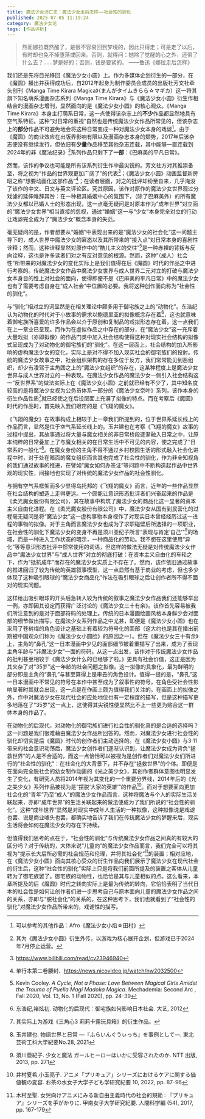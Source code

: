 ```yaml
---
title: 魔法少女消亡史：魔法少女走后怎样——社会性的驯化
published: 2025-07-05 11:19:24
category: 魔法少女论
tags: [作品评析]
---
```


> 然而娜拉既然醒了，是很不容易回到梦境的，因此只得走；可是走了以后，有时却也免不掉堕落或回来。否则，就得问：她除了觉醒的心之外，还带了什么去？……梦是好的；否则，钱是要紧的。
> ——鲁迅《娜拉走后怎样》

我们还是先将目光移回《魔法少女小圆》上。作为多媒体企划衍生的一部分，在《魔圆》播出并获得成功后，自2012年起身为制作委员会成员的出版社芳文社牵头创刊《Manga Time Kirara Magica》（まんがタイムきらら☆マギカ）这一将其旗下知名萌系漫画杂志系列《Manga Time Kirara》与《魔法少女小圆》衍生作相结合的漫画杂志增刊，显然面向的是《魔法少女小圆》的核心观众。《Manga Time Kirara》本身主打萌系日常，这一点使得该杂志上的**不少**作品都显然地具有空气系特征。这种“对日常的重视”自然也是传统魔法少女作品所常见的，但该杂志上的**部分**作品不可避免地会将这种日常变成一种对魔法少女本身的戏谑[^1]。由于《魔圆》的商业效应在出版界影响有限以及漫画杂志本身的颓势，2017年后该杂志便没有继续发行，但依旧有**少量**作品移至其他杂志连载，其中能够一直连载到2024年的非《魔法纪录》[^2]系列作品只剩下了**一部**：《巴麻美的平凡日常》。

然而，该作的争议也可能是所有该系列衍生作中最尖锐的。芳文社方对其推崇备至，将之视为“作品的世界观更加广阔了”的代表[^3]；《魔法少女小圆》动画监督新房昭之称“想要动画化这部作品”[^4]；在读者层面，对之的批评却纷至沓来，几乎淹没了该作的中文、日文与英文评论区。究其原因，该作对原作的魔法少女世界观过分戏谑的延伸难辞其咎：在一种极其婚姻中心的氛围下，（除了巴麻美外）的所有魔法少女都以已婚人士的形态出现，这一点毫无疑问是对原本作为“成年世界”对立面的“魔法少女世界”相当直接的忽视，通过“婚姻”这一与“少女”本身完全对立的行动让戏谑完全成为了“魔法少女”概念本身的失范。

毫无疑问的是，作者想要从“婚姻”中表现出来的是“魔法少女的社会化”这一问题主导下的，成人世界中魔法少女的窘态以及其所带来的“接入点”对日常本身的喜剧性诠释；然而，这种诠释显然对原作中的“酷儿主义的交往”[^5]是一种赤裸的背叛与反向诠释，这也是许多读者们对之有反对意见的根源。然而，这种“（成人）社会性”所带来的对魔法少女的变化实际上是我们值得在后《魔圆》时代的作品之中进行考察的。传统魔法少女作品中魔法少女世界与成人世界二元对立的打破与魔法少女本身目的性上对社会的面向，使得即便不是《巴麻美的平凡日常》中的魔法少女也有了需要考虑自身在“成人社会”中位置的必要。我将这种创作面向称为“社会性的驯化”。

与“驯化”相对立的词显然是在相关理论中颇多用于御宅族之上的“动物化”。东浩纪认为动物化的时代对于小故事的需求以鲍德里亚的拟像概念存在着[^6]，这也就意味着御宅族所喜爱的许多作品会以介于原创和复制品的戏拟形态存在着，这一点我们在上一章业已呈现。而作为在虚拟作品之中存在的部分，在“魔法少女”这一充斥着大量戏拟（亦即拟像）的作品门类中加入社会结构使得这种对现实社会结构的拟像式呈现成为了对动物化的御宅族们的“驯化”。在这一层面上，社会结构的加入所影响的虚构魔法少女的变化，实际上是对不得不加入现实社会的御宅族们的投射。传统的魔法少女故事之中，社会组织架构的存在多位于反方，我们常常能见到恶组织，却少有凌驾于主角团之上的“魔法少女组织”的存在，这某种程度上是魔法少女世界与成人世界对立的一种表现。在魔法少女作品的魔法少女一侧引入社会结构这一“反世界系”的做法实际上在《魔法少女小圆》之前就已经有不少了，其中知名度较高的是将魔法少女视为公务员体系一部分的《魔法少女奈叶》系列，该作本身的衍生作品性质[^7]就已经使之在后设层面上充满了拟像的特点。而在考察后《魔圆》时代的作品时，首先映入我们眼帘的是《飞翔的魔女》。

《飞翔的魔女》在故事构成上相较于上一章我们所提到的，位于世界系延长线上的作品而言，显然是位于空气系延长线上的。玉井建也在考察《飞翔的魔女》故事的过程中提出，其故事通过将大量与魔女相关的非日常桥段逐渐融入日常之中，让原本纯粹的日常叠加上了与魔女相关的在日常生活中不可见的内容，使之完成了“日常系的一般化”[^8]。在魔女身份的主角不得不通过乡村校园生活的形式融入社会化进程中时，对于处在暗面的魔女组织而言其也完成了社会性的驯化，作为非全知视角的我们通过故事的推进，在譬如“魔女如何办签证”等问题中不断构造起作品中世界观的现实性，间接地也实现了对传统的魔法少女作品的社会性驯化。

与拥有空气系框架而多少显得乌托邦的《飞翔的魔女》而言，近年的一些作品显然在社会结构的塑造上走得更远。一个颇能让意识形态批评者们兴奋起来的作品是《柔光魔女股份有限公司》，其在故事中构筑了魔法少女的商品化这一显著的资本主义自由化进程。在《柔光魔女股份有限公司》中，魔法少女从国有到民营化的过程毫无疑问是将“魔法少女”这一虚构事物本身视作了对现实日本曾经经历过这一进程的事物的拟像。对于主角而言魔法少女也成为了求职碰壁后所选择的一项职业，在社会性的驯化下魔法少女的变身不再是须川亚纪子所言“表现与肯定‘自己’”[^9]的场域，而是一种进入工作状态的暗示，一种商品化的劳动。我不想在这里使用“异化”等等意识形态批评中惯常使用的词语，但这样的做法无疑是对传统魔法少女作品中“魔法少女世界”与“成人世界”对立的彻底打破：在资本主义自由化的车轮之下，作为“抵抗成年”而存在的魔法少女实质上不存在了。然而，该作依旧通过故事的推进回归了较为传统的英雄叙事模型，这一点显然有基于商业的考虑，但也多少体现了这种吸引眼球的“魔法少女商品化”作法在吸引眼球之后让创作者所不得不面对的现实问题。

这样给出吸引眼球的开头后急转入较为传统的叙事之魔法少女作品我们还能够举出一例，亦即因其设定而获得广泛讨论的《魔法少女三十有余》。该作首先容易被我们所注意到的是对于面部符码的处理上。传统的日本漫画绘画风格本身鲜少会对面部的细节做出描写，在魔法少女系列作品之中尤甚，即便是《魔法少女小圆》也在采用了苍树梅的角色设计之基础上有着较为符号化的面部（这大约也是其在播出前期被中国观众们称为《魔法少女小圆脸》的原因之一）。但在《魔法少女三十有余》上，主角的“鼻孔”这一日本漫画中少见的面部细节被着重描写了出来，成为了表现主角年龄与“非魔法少女”一面的符码。从这一点出发，该作对于传统魔法少女作品的批判甚至相较于《魔法少女什么的已经够了啦。》更具有社会价值，这正是因为其夹杂了对“35岁”这一年龄的社会问题之拟像。这一拟像的具象化，最为鲜明的部分即是主角的“鼻孔”与甚至算得上是审丑的角色设计。值得一提的是，“鼻孔”这一日本漫画中不常见的符号在本作中甚至成为了叙事性的符号，在角色受社会性影响显著时其就会出现，这一点是在作画上颇为值得我们关注的。在画面上的拟像之外，作中对魔法少女在现代社会的应处地位也有一定程度的描写，但是这种描写更多地落在了“35岁”这一点上，这使得其尖锐性便显然比不上一些更为贴合这一群体本身的作品了。

在动物化的后现代，对动物化的御宅族们进行社会性的驯化真的是合适的选择吗？这一问题是我们很难藉由魔法少女作品所回答的。然而，对魔法少女进行社会性的驯化却切实是后《魔圆》时代的创作者们主动选择的。在《魔法少女小圆》与3·11带来的社会意识动荡后，魔法少女创作者们逐渐认识到，让魔法少女成为背负“拯救世界”的人是不合适的，而这一点恰恰可以被视为是创作者们对魔法少女们所进行的“社会性的驯化”：在社会化的大背景下，并不存在“拯救世界”的个体。即便是在面向完全脱社会的幼女制作动画的《光之美少女》，其创作者群体意图也明显发生了变化，有研究人员将2014年视为其变化的一个重要分界线，2014年后的《光之美少女》系列作品被视为是“摆脱‘大家的英雄’”的作品[^10]。而对于想要面向更加社会化的“青年”乃至“成人”的魔法少女作品而言，这种将魔法与个人的实际生活关联起来，亦即“成年世界”的生活关联起来的做法便成为了我们所说的“社会性的驯化”。这种“成年世界”显然是对现实中成年人生活的一种拟像，这种拟像说是戏谑也罢、说是商业噱头也罢，都确实地告诉了我们在传统魔法少女的梦醒来后，现实生活将会如何在魔法少女的存在下持续。

但值得我们思考的点在于，“社会性的驯化”与传统魔法少女作品之间真的有较大的区分吗？对于传统的，大体来说“儿童向”的魔法少女作品而言，我们完全可以将其视为“提示长大后所必需的社会规范和伦理，并将其社会化”[^11]的装置；相对应地，在《魔法少女小圆》面向其核心受众的衍生作品向我们展示了魔法少女在现代社会的衍生后，这种“社会性的驯化”实际上只是将我们前面所提及的装置之客体从儿童转为了御宅族罢了。御宅族的动物性，也恰恰是其与儿童相似的点。这么看来，本章所提及的后《魔圆》时代之转向实际上是最为传统的转向，它恰恰表明了当代日本的社会性是如何让创作者们进一步思考自己与原本面向儿童的魔法少女作品之间的关系，亦即与“脱社会化”的关系的。在这种思考下，我们也就看到了“社会性的驯化”对魔法少女作品所带来的，戏谑性的描写。

[^1]: 可以参考的其他作品：Afro《魔法少女小焰☆田村》
[^2]: 其为《魔法少女小圆》衍生外传，以游戏为核心展开企划，但游戏已于2024年7月停止运营。
[^3]: https://www.bilibili.com/read/cv23946940
[^4]: 单行本第二卷腰封、https://news.nicovideo.jp/watch/nw2032500
[^5]: Kevin Cooley. *A Cycle, Not a Phase: Love Between Magical Girls Amidst the Trauma of Puella Magi Madoka Magica*. Mechademia: Second Arc , Fall 2020, Vol. 13, No. 1 (Fall 2020), pp. 24-39
[^6]: 东浩纪,褚炫初. 动物化的后现代：御宅族如何影响日本社会. 大艺, 2012
[^7]: 其实际上为游戏《三角心3 莉莉卡露玩具箱》的衍生作品。
[^8]: 玉井建也. 物語世界と日常 ―『ふらいんぐうぃっち』を事例として―. 東北芸術工科大学紀要No.28, 2021
[^9]: 須川亜紀子. 少女と魔法 ガールヒーローはいかに受容されたのか. NTT 出版, 2013, pp. 271
[^10]: 井村夏希,小玉亮子. アニメ「プリキュア」シリーズにおけるケアに関する価値観の変容. お茶の水女子大学子ども学研究紀要 10, 2022, pp. 87-96
[^11]: 木村至聖. 女児向けアニメにみる新自由主義時代の社会的規範 : 『プリキュア』シリーズを手がかりに. 甲南女子大学研究紀要. 人間科学編 (54), 2017, pp. 167-179
